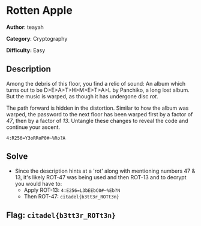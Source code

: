 # Rotten Apple

**Author**: teayah 

**Category**: Cryptography

**Difficulty:** Easy

## Description

Among the debris of this floor, you find a relic of sound: An album which turns out to be D>E>A>T>H>M>E>T>A>L by Panchiko, a long lost album. But the music is warped, as though it has undergone disc *rot*.

The path forward is hidden in the distortion. Similar to how the album was warped, the password to the next floor has been warped first by a factor of *47*, then by a factor of *13*. Untangle these changes to reveal the code and continue your ascent.

```
4:R256=Y3oRRoP0#~%Ro?A
```

## Solve

- Since the description hints at a 'rot' along with mentioning numbers 47 & 13, it's likely ROT-47 was being used and then ROT-13 and to decrypt you would have to:
  - Apply ROT-13: `4:E256=L3bEEbC0#~%Eb?N`
  - Then ROT-47: `citadel{b3tt3r_ROTt3n}`

## Flag: `citadel{b3tt3r_ROTt3n}`
